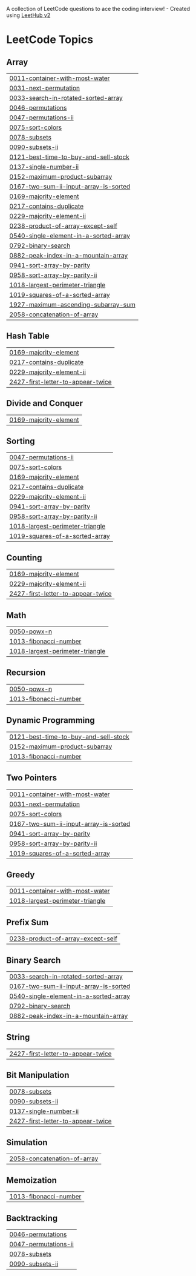 A collection of LeetCode questions to ace the coding interview! - Created using [LeetHub v2](https://github.com/arunbhardwaj/LeetHub-2.0)
<!---LeetCode Topics Start-->
# LeetCode Topics
## Array
|  |
| ------- |
| [0011-container-with-most-water](https://github.com/vaibhavr54/LeetCode/tree/master/0011-container-with-most-water) |
| [0031-next-permutation](https://github.com/vaibhavr54/LeetCode/tree/master/0031-next-permutation) |
| [0033-search-in-rotated-sorted-array](https://github.com/vaibhavr54/LeetCode/tree/master/0033-search-in-rotated-sorted-array) |
| [0046-permutations](https://github.com/vaibhavr54/LeetCode/tree/master/0046-permutations) |
| [0047-permutations-ii](https://github.com/vaibhavr54/LeetCode/tree/master/0047-permutations-ii) |
| [0075-sort-colors](https://github.com/vaibhavr54/LeetCode/tree/master/0075-sort-colors) |
| [0078-subsets](https://github.com/vaibhavr54/LeetCode/tree/master/0078-subsets) |
| [0090-subsets-ii](https://github.com/vaibhavr54/LeetCode/tree/master/0090-subsets-ii) |
| [0121-best-time-to-buy-and-sell-stock](https://github.com/vaibhavr54/LeetCode/tree/master/0121-best-time-to-buy-and-sell-stock) |
| [0137-single-number-ii](https://github.com/vaibhavr54/LeetCode/tree/master/0137-single-number-ii) |
| [0152-maximum-product-subarray](https://github.com/vaibhavr54/LeetCode/tree/master/0152-maximum-product-subarray) |
| [0167-two-sum-ii-input-array-is-sorted](https://github.com/vaibhavr54/LeetCode/tree/master/0167-two-sum-ii-input-array-is-sorted) |
| [0169-majority-element](https://github.com/vaibhavr54/LeetCode/tree/master/0169-majority-element) |
| [0217-contains-duplicate](https://github.com/vaibhavr54/LeetCode/tree/master/0217-contains-duplicate) |
| [0229-majority-element-ii](https://github.com/vaibhavr54/LeetCode/tree/master/0229-majority-element-ii) |
| [0238-product-of-array-except-self](https://github.com/vaibhavr54/LeetCode/tree/master/0238-product-of-array-except-self) |
| [0540-single-element-in-a-sorted-array](https://github.com/vaibhavr54/LeetCode/tree/master/0540-single-element-in-a-sorted-array) |
| [0792-binary-search](https://github.com/vaibhavr54/LeetCode/tree/master/0792-binary-search) |
| [0882-peak-index-in-a-mountain-array](https://github.com/vaibhavr54/LeetCode/tree/master/0882-peak-index-in-a-mountain-array) |
| [0941-sort-array-by-parity](https://github.com/vaibhavr54/LeetCode/tree/master/0941-sort-array-by-parity) |
| [0958-sort-array-by-parity-ii](https://github.com/vaibhavr54/LeetCode/tree/master/0958-sort-array-by-parity-ii) |
| [1018-largest-perimeter-triangle](https://github.com/vaibhavr54/LeetCode/tree/master/1018-largest-perimeter-triangle) |
| [1019-squares-of-a-sorted-array](https://github.com/vaibhavr54/LeetCode/tree/master/1019-squares-of-a-sorted-array) |
| [1927-maximum-ascending-subarray-sum](https://github.com/vaibhavr54/LeetCode/tree/master/1927-maximum-ascending-subarray-sum) |
| [2058-concatenation-of-array](https://github.com/vaibhavr54/LeetCode/tree/master/2058-concatenation-of-array) |
## Hash Table
|  |
| ------- |
| [0169-majority-element](https://github.com/vaibhavr54/LeetCode/tree/master/0169-majority-element) |
| [0217-contains-duplicate](https://github.com/vaibhavr54/LeetCode/tree/master/0217-contains-duplicate) |
| [0229-majority-element-ii](https://github.com/vaibhavr54/LeetCode/tree/master/0229-majority-element-ii) |
| [2427-first-letter-to-appear-twice](https://github.com/vaibhavr54/LeetCode/tree/master/2427-first-letter-to-appear-twice) |
## Divide and Conquer
|  |
| ------- |
| [0169-majority-element](https://github.com/vaibhavr54/LeetCode/tree/master/0169-majority-element) |
## Sorting
|  |
| ------- |
| [0047-permutations-ii](https://github.com/vaibhavr54/LeetCode/tree/master/0047-permutations-ii) |
| [0075-sort-colors](https://github.com/vaibhavr54/LeetCode/tree/master/0075-sort-colors) |
| [0169-majority-element](https://github.com/vaibhavr54/LeetCode/tree/master/0169-majority-element) |
| [0217-contains-duplicate](https://github.com/vaibhavr54/LeetCode/tree/master/0217-contains-duplicate) |
| [0229-majority-element-ii](https://github.com/vaibhavr54/LeetCode/tree/master/0229-majority-element-ii) |
| [0941-sort-array-by-parity](https://github.com/vaibhavr54/LeetCode/tree/master/0941-sort-array-by-parity) |
| [0958-sort-array-by-parity-ii](https://github.com/vaibhavr54/LeetCode/tree/master/0958-sort-array-by-parity-ii) |
| [1018-largest-perimeter-triangle](https://github.com/vaibhavr54/LeetCode/tree/master/1018-largest-perimeter-triangle) |
| [1019-squares-of-a-sorted-array](https://github.com/vaibhavr54/LeetCode/tree/master/1019-squares-of-a-sorted-array) |
## Counting
|  |
| ------- |
| [0169-majority-element](https://github.com/vaibhavr54/LeetCode/tree/master/0169-majority-element) |
| [0229-majority-element-ii](https://github.com/vaibhavr54/LeetCode/tree/master/0229-majority-element-ii) |
| [2427-first-letter-to-appear-twice](https://github.com/vaibhavr54/LeetCode/tree/master/2427-first-letter-to-appear-twice) |
## Math
|  |
| ------- |
| [0050-powx-n](https://github.com/vaibhavr54/LeetCode/tree/master/0050-powx-n) |
| [1013-fibonacci-number](https://github.com/vaibhavr54/LeetCode/tree/master/1013-fibonacci-number) |
| [1018-largest-perimeter-triangle](https://github.com/vaibhavr54/LeetCode/tree/master/1018-largest-perimeter-triangle) |
## Recursion
|  |
| ------- |
| [0050-powx-n](https://github.com/vaibhavr54/LeetCode/tree/master/0050-powx-n) |
| [1013-fibonacci-number](https://github.com/vaibhavr54/LeetCode/tree/master/1013-fibonacci-number) |
## Dynamic Programming
|  |
| ------- |
| [0121-best-time-to-buy-and-sell-stock](https://github.com/vaibhavr54/LeetCode/tree/master/0121-best-time-to-buy-and-sell-stock) |
| [0152-maximum-product-subarray](https://github.com/vaibhavr54/LeetCode/tree/master/0152-maximum-product-subarray) |
| [1013-fibonacci-number](https://github.com/vaibhavr54/LeetCode/tree/master/1013-fibonacci-number) |
## Two Pointers
|  |
| ------- |
| [0011-container-with-most-water](https://github.com/vaibhavr54/LeetCode/tree/master/0011-container-with-most-water) |
| [0031-next-permutation](https://github.com/vaibhavr54/LeetCode/tree/master/0031-next-permutation) |
| [0075-sort-colors](https://github.com/vaibhavr54/LeetCode/tree/master/0075-sort-colors) |
| [0167-two-sum-ii-input-array-is-sorted](https://github.com/vaibhavr54/LeetCode/tree/master/0167-two-sum-ii-input-array-is-sorted) |
| [0941-sort-array-by-parity](https://github.com/vaibhavr54/LeetCode/tree/master/0941-sort-array-by-parity) |
| [0958-sort-array-by-parity-ii](https://github.com/vaibhavr54/LeetCode/tree/master/0958-sort-array-by-parity-ii) |
| [1019-squares-of-a-sorted-array](https://github.com/vaibhavr54/LeetCode/tree/master/1019-squares-of-a-sorted-array) |
## Greedy
|  |
| ------- |
| [0011-container-with-most-water](https://github.com/vaibhavr54/LeetCode/tree/master/0011-container-with-most-water) |
| [1018-largest-perimeter-triangle](https://github.com/vaibhavr54/LeetCode/tree/master/1018-largest-perimeter-triangle) |
## Prefix Sum
|  |
| ------- |
| [0238-product-of-array-except-self](https://github.com/vaibhavr54/LeetCode/tree/master/0238-product-of-array-except-self) |
## Binary Search
|  |
| ------- |
| [0033-search-in-rotated-sorted-array](https://github.com/vaibhavr54/LeetCode/tree/master/0033-search-in-rotated-sorted-array) |
| [0167-two-sum-ii-input-array-is-sorted](https://github.com/vaibhavr54/LeetCode/tree/master/0167-two-sum-ii-input-array-is-sorted) |
| [0540-single-element-in-a-sorted-array](https://github.com/vaibhavr54/LeetCode/tree/master/0540-single-element-in-a-sorted-array) |
| [0792-binary-search](https://github.com/vaibhavr54/LeetCode/tree/master/0792-binary-search) |
| [0882-peak-index-in-a-mountain-array](https://github.com/vaibhavr54/LeetCode/tree/master/0882-peak-index-in-a-mountain-array) |
## String
|  |
| ------- |
| [2427-first-letter-to-appear-twice](https://github.com/vaibhavr54/LeetCode/tree/master/2427-first-letter-to-appear-twice) |
## Bit Manipulation
|  |
| ------- |
| [0078-subsets](https://github.com/vaibhavr54/LeetCode/tree/master/0078-subsets) |
| [0090-subsets-ii](https://github.com/vaibhavr54/LeetCode/tree/master/0090-subsets-ii) |
| [0137-single-number-ii](https://github.com/vaibhavr54/LeetCode/tree/master/0137-single-number-ii) |
| [2427-first-letter-to-appear-twice](https://github.com/vaibhavr54/LeetCode/tree/master/2427-first-letter-to-appear-twice) |
## Simulation
|  |
| ------- |
| [2058-concatenation-of-array](https://github.com/vaibhavr54/LeetCode/tree/master/2058-concatenation-of-array) |
## Memoization
|  |
| ------- |
| [1013-fibonacci-number](https://github.com/vaibhavr54/LeetCode/tree/master/1013-fibonacci-number) |
## Backtracking
|  |
| ------- |
| [0046-permutations](https://github.com/vaibhavr54/LeetCode/tree/master/0046-permutations) |
| [0047-permutations-ii](https://github.com/vaibhavr54/LeetCode/tree/master/0047-permutations-ii) |
| [0078-subsets](https://github.com/vaibhavr54/LeetCode/tree/master/0078-subsets) |
| [0090-subsets-ii](https://github.com/vaibhavr54/LeetCode/tree/master/0090-subsets-ii) |
<!---LeetCode Topics End-->